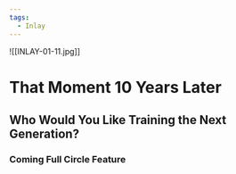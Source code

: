 ```yaml
---
tags:
  - Inlay
---
```

![[INLAY-01-11.jpg]]
# That Moment 10 Years Later
## Who Would You Like Training the Next Generation?
### Coming Full Circle Feature